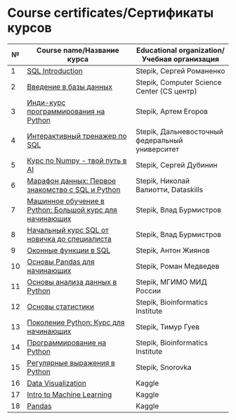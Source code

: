 # Course certificates/Сертификаты курсов

|№| Course name/Название курса | Educational organization/Учебная организация |
|-|----------------------------|----------------------------------------------|
|1| [SQL Introduction](https://github.com/PMikhail1681/Certificates/blob/main/SQL%20Introduction.png) | Stepik, Сергей Романенко |
|2| [Введение в базы данных](https://github.com/PMikhail1681/Certificates/blob/main/%D0%92%D0%B2%D0%B5%D0%B4%D0%B5%D0%BD%D0%B8%D0%B5%20%D0%B2%20%D0%B1%D0%B0%D0%B7%D1%8B%20%D0%B4%D0%B0%D0%BD%D0%BD%D1%8B%D1%85.png) | Stepik, Computer Science Center (CS центр) |
|3| [Инди-курс программирования на Python](https://github.com/PMikhail1681/Certificates/blob/main/%D0%98%D0%BD%D0%B4%D0%B8-%D0%BA%D1%83%D1%80%D1%81%20%D0%BF%D1%80%D0%BE%D0%B3%D1%80%D0%B0%D0%BC%D0%BC%D0%B8%D1%80%D0%BE%D0%B2%D0%B0%D0%BD%D0%B8%D1%8F%20%D0%BD%D0%B0%20Python.png) | Stepik, Артем Егоров |
|4| [Интерактивный тренажер по SQL](https://github.com/PMikhail1681/Certificates/blob/main/%D0%98%D0%BD%D1%82%D0%B5%D1%80%D0%B0%D0%BA%D1%82%D0%B8%D0%B2%D0%BD%D1%8B%D0%B9%20%D1%82%D1%80%D0%B5%D0%BD%D0%B0%D0%B6%D0%B5%D1%80%20%D0%BF%D0%BE%20SQL.png) | Stepik, Дальневосточный федеральный университет |
|5| [Курс по Numpy - твой путь в AI](https://github.com/PMikhail1681/Certificates/blob/main/%D0%9A%D1%83%D1%80%D1%81%20%D0%BF%D0%BE%20Numpy%20-%20%D1%82%D0%B2%D0%BE%D0%B9%20%D0%BF%D1%83%D1%82%D1%8C%20%D0%B2%20AI.png) | Stepik, Сергей Дубинин |
|6| [Марафон данных: Первое знакомство с SQL и Python](https://github.com/PMikhail1681/Certificates/blob/main/%D0%9C%D0%B0%D1%80%D0%B0%D1%84%D0%BE%D0%BD%20%D0%B4%D0%B0%D0%BD%D0%BD%D1%8B%D1%85.%20%D0%9F%D0%B5%D1%80%D0%B2%D0%BE%D0%B5%20%D0%B7%D0%BD%D0%B0%D0%BA%D0%BE%D0%BC%D1%81%D1%82%D0%B2%D0%BE%20%D1%81%20SQL%20%20%D0%B8%20Python.png) | Stepik, Николай Валиотти, Dataskills |
|7| [Машинное обучение в Python: Большой курс для начинающих](https://github.com/PMikhail1681/Certificates/blob/main/%D0%9C%D0%B0%D1%88%D0%B8%D0%BD%D0%BD%D0%BE%D0%B5%20%D0%BE%D0%B1%D1%83%D1%87%D0%B5%D0%BD%D0%B8%D0%B5%20%D0%B2%20Python.%20%D0%91%D0%BE%D0%BB%D1%8C%D1%88%D0%BE%D0%B9%20%D0%BA%D1%83%D1%80%D1%81%20%D0%B4%D0%BB%D1%8F%20%D0%BD%D0%B0%D1%87%D0%B8%D0%BD%D0%B0%D1%8E%D1%89%D0%B8%D1%85..png) | Stepik, Влад Бурмистров |
|8| [Начальный курс SQL от новичка до специалиста](https://github.com/PMikhail1681/Certificates/blob/main/%D0%9D%D0%B0%D1%87%D0%B0%D0%BB%D1%8C%D0%BD%D1%8B%D0%B9%20%D0%BA%D1%83%D1%80%D1%81%20SQL%20%D0%BE%D1%82%20%D0%BD%D0%BE%D0%B2%D0%B8%D1%87%D0%BA%D0%B0%20%D0%B4%D0%BE%20%D1%81%D0%BF%D0%B5%D1%86%D0%B8%D0%B0%D0%BB%D0%B8%D1%81%D1%82%D0%B0.png) | Stepik, Влад Бурмистров |
|9| [Оконные функции в SQL](https://github.com/PMikhail1681/Certificates/blob/main/%D0%9E%D0%BA%D0%BE%D0%BD%D0%BD%D1%8B%D0%B5%20%D1%84%D1%83%D0%BD%D0%BA%D1%86%D0%B8%D0%B8%20%D0%B2%20SQL.png) | Stepik, Антон Жиянов | 
|10| [Основы Pandas для начинающих](https://github.com/PMikhail1681/Certificates/blob/main/%D0%9E%D1%81%D0%BD%D0%BE%D0%B2%D1%8B%20Pandas%20%D0%B4%D0%BB%D1%8F%20%D0%BD%D0%B0%D1%87%D0%B8%D0%BD%D0%B0%D1%8E%D1%89%D0%B8%D1%85.png) | Stepik, Роман Медведев |
|11| [Основы анализа данных в Python](https://github.com/PMikhail1681/Certificates/blob/main/%D0%9E%D1%81%D0%BD%D0%BE%D0%B2%D1%8B%20%D0%B0%D0%BD%D0%B0%D0%BB%D0%B8%D0%B7%D0%B0%20%D0%B4%D0%B0%D0%BD%D0%BD%D1%8B%D1%85%20%D0%B2%20Python.png) | Stepik, МГИМО МИД России |
|12| [Основы статистики](https://github.com/PMikhail1681/Certificates/blob/main/%D0%9E%D1%81%D0%BD%D0%BE%D0%B2%D1%8B%20%D1%81%D1%82%D0%B0%D1%82%D0%B8%D1%81%D1%82%D0%B8%D0%BA%D0%B8.png) | Stepik, Bioinformatics Institute |
|13| [Поколение Python: Курс для начинающих](https://github.com/PMikhail1681/Certificates/blob/main/%D0%9F%D0%BE%D0%BA%D0%BE%D0%BB%D0%B5%D0%BD%D0%B8%D0%B5%20Python.%20%D0%9A%D1%83%D1%80%D1%81%20%D0%B4%D0%BB%D1%8F%20%D0%BD%D0%B0%D1%87%D0%B8%D0%BD%D0%B0%D1%8E%D1%89%D0%B8%D1%85..png) | Stepik, Тимур Гуев |
|14| [Программирование на Python](https://github.com/PMikhail1681/Certificates/blob/main/%D0%9F%D1%80%D0%BE%D0%B3%D1%80%D0%B0%D0%BC%D0%BC%D0%B8%D1%80%D0%BE%D0%B2%D0%B0%D0%BD%D0%B8%D0%B5%20%D0%BD%D0%B0%20Python.png) | Stepik, Bioinformatics Institute |
|15| [Регулярные выражения в Python](https://github.com/PMikhail1681/Certificates/blob/main/%D0%A0%D0%B5%D0%B3%D1%83%D0%BB%D1%8F%D1%80%D0%BD%D1%8B%D0%B5%20%D0%B2%D1%8B%D1%80%D0%B0%D0%B6%D0%B5%D0%BD%D0%B8%D1%8F%20%D0%B2%20Python.png) | Stepik, Snorovka |
|16| [Data Visualization](https://github.com/PMikhail1681/Certificates/blob/main/Data%20Visualization.png) | Kaggle |
|17| [Intro to Machine Learning](https://github.com/PMikhail1681/Certificates/blob/main/Intro%20to%20Machine%20Learning.png) | Kaggle |
|18| [Pandas](https://github.com/PMikhail1681/Certificates/blob/main/Pandas.png) | Kaggle |
